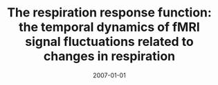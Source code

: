 ---
title: "The respiration response function: the temporal dynamics of fMRI signal fluctuations related to changes in respiration"
date: 2007-01-01
authors_string: R. Birn, M. Smith, T. Jones, Peter Bandettini
authors:
   - R. Birn
   - M. Smith
   - T. Jones
   - Peter Bandettini
author_ids:
   - rasmus_birn
   - monica_smith
   - tyler_jones
   - peter_bandettini
journal: 'NeuroImage'
volume: 40
issue: 
pages: 644-654
book_title: ''
publisher: 'Elsevier'
abstract: ''
project_id: 
paper_url: 
doi: https://doi.org/10.1016/j.neuroimage.2007.11.059
data_loc: ''
code_loc: ''
file: '/assets/publications//assets/publications/'
file_name: '/assets/publications/'
type: journal_article
pub_str: ' (2007) NeuroImage 40: 644-654'
layout: publication 
---